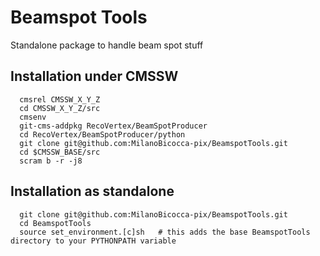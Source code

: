 # Beamspot Tools

Standalone package to handle beam spot stuff

## Installation under CMSSW 
```shell
  cmsrel CMSSW_X_Y_Z  
  cd CMSSW_X_Y_Z/src
  cmsenv
  git-cms-addpkg RecoVertex/BeamSpotProducer
  cd RecoVertex/BeamSpotProducer/python
  git clone git@github.com:MilanoBicocca-pix/BeamspotTools.git
  cd $CMSSW_BASE/src
  scram b -r -j8
```


## Installation as standalone
```shell
  git clone git@github.com:MilanoBicocca-pix/BeamspotTools.git
  cd BeamspotTools
  source set_environment.[c]sh   # this adds the base BeamspotTools directory to your PYTHONPATH variable 
```





